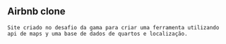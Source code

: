 ## Airbnb clone

```
Site criado no desafio da gama para criar uma ferramenta utilizando api de maps y uma base de dados de quartos e localização.
```
